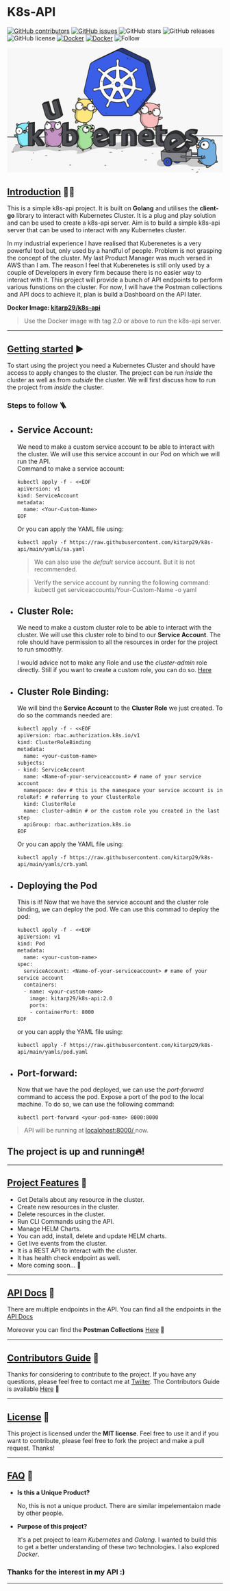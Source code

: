 # **K8s-API**
[![GitHub contributors](https://img.shields.io/github/contributors/kitarp29/k8s-api)](https://github.com/GDSC-DSI/Schedura/graphs/contributors) [![GitHub issues](https://img.shields.io/github/issues/HAC-2020/Aimers)](https://github.com/kitarp29/k8s-api/issues/) 
![GitHub stars](https://img.shields.io/github/stars/kitarp29/k8s-api) ![GitHub releases](https://img.shields.io/github/release/kitarp29/k8s-api)![GitHub license](https://img.shields.io/github/license/kitarp29/k8s-api)
[![Docker](https://img.shields.io/docker/pulls/kitarp29/k8s-api)](https://hub.docker.com/repository/docker/kitarp29/k8s-api)
[![Docker](https://img.shields.io/docker/stars/kitarp29/k8s-api)](https://hub.docker.com/repository/docker/kitarp29/k8s-api)
![Follow](https://img.shields.io/twitter/follow/kitarp29?label=Follow+Kitarp29&style=social)

<img src="golang.jpeg"></img>

##  <u>**Introduction**</u> 👋🏻

This is a simple k8s-api project. It is built on **Golang** and utilises the **client-go** library to interact with Kubernetes Cluster.
It is a plug and play solution and can be used to create a k8s-api server. Aim is to build a simple k8s-api server that can be used to interact with any Kubernetes cluster.

 In my industrial experience I have realised that Kuberenetes is a very powerful tool but, only used by a handful of people. Problem is not grasping the concept of the cluster. My last Product Manager was much versed in AWS than I am. 
The reason I feel that Kuberenetes is still only used by a couple of Developers in every firm because there is no easier way to interact with it.
This project will provide a bunch of API endpoints to perform various funstions on the cluster. For now, I will have the Postman collections and API docs to achieve it, plan is build a Dashboard on the API later.

**Docker Image: [kitarp29/k8s-api](https://hub.docker.com/repository/docker/kitarp29/k8s-api)**
> Use the Docker image with tag 2.0 or above to run the k8s-api server.
<hr>

## <u>**Getting started**</u> ▶️

To start using the project you need a Kubernetes Cluster and should have access to apply changes to the cluster.
The project can be run *inside* the cluster as well as from *outside* the cluster. We will first discuss how to run the project from *inside* the cluster.
### **Steps to follow** 🪜
- ## **Service Account**:

  We need to make a custom service account to be able to interact with the cluster. We will use this service account in our Pod on which we will run the API.</br>
 Command to make a service account: </br>
    ```
    kubectl apply -f - <<EOF
    apiVersion: v1
    kind: ServiceAccount
    metadata:
      name: <Your-Custom-Name>
    EOF
    ```
  Or you can apply the YAML file using:
  ```
  kubectl apply -f https://raw.githubusercontent.com/kitarp29/k8s-api/main/yamls/sa.yaml
  ```
   > We can also use the *default* service account. But it is not recommended.
  
  > Verify the service account by running the following command: kubectl get serviceaccounts/Your-Custom-Name -o yaml
- ## **Cluster Role**:
  
  We need to make a custom cluster role to be able to interact with the cluster. We will use this cluster role to bind to our **Service Account**. The role should have permission to all the resources in order for the project to run smoothly.
  
  I would advice not to make any Role and use the *cluster-admin* role directly. Still if you want to create a custom role, you can do so. [Here](https://kubernetes.io/docs/reference/access-authn-authz/rbac/)
  </br>

- ## **Cluster Role Binding**:

  We will bind the **Service Account** to the **Cluster Role** we just created. To do so the commands needed are:

  ```
  kubectl apply -f - <<EOF
  apiVersion: rbac.authorization.k8s.io/v1
  kind: ClusterRoleBinding
  metadata:
    name: <your-custom-name>
  subjects:
  - kind: ServiceAccount
    name: <Name-of-your-serviceaccount> # name of your service account
    namespace: dev # this is the namespace your service account is in
  roleRef: # referring to your ClusterRole
    kind: ClusterRole
    name: cluster-admin # or the custom role you created in the last step
    apiGroup: rbac.authorization.k8s.io
  EOF
  ```

  Or you can apply the YAML file using:

  ```
  kubectl apply -f https://raw.githubusercontent.com/kitarp29/k8s-api/main/yamls/crb.yaml
  ```

- ## **Deploying the Pod**

  This is it! Now that we have the service account and the cluster role binding, we can deploy the pod. We can use this commad to deploy the pod:

  ```
  kubectl apply -f - <<EOF 
  apiVersion: v1
  kind: Pod
  metadata:
    name: <your-custom-name>
  spec:
    serviceAccount: <Name-of-your-serviceaccount> # name of your service account
    containers:
    - name: <your-custom-name>
      image: kitarp29/k8s-api:2.0
      ports:
      - containerPort: 8000
  EOF
  ```
  or you can apply the YAML file using:

  ```
  kubectl apply -f https://raw.githubusercontent.com/kitarp29/k8s-api/main/yamls/pod.yaml
  ```
- ## **Port-forward**:
  
  Now that we have the pod deployed, we can use the *port-forward* command to access the pod. Expose a port of the pod to the local machine.
  To do so, we can use the following command:

  ```
  kubectl port-forward <your-pod-name> 8000:8000
  ```
> API will be running at <a href="localhost:8000/"> localohost:8000/ </a> now.
  ## **The project is up and running🔥!**
  <hr>

##  <u>**Project Features**</u> 🤯
  -  Get Details about any resource in the cluster.
  -  Create new resources in the cluster.
  -  Delete resources in the cluster.
  -  Run CLI Commands using the API.
  -  Manage HELM Charts.
  -  You can add, install, delete and update HELM charts.
  -  Get live events from the cluster.
  -  It is a REST API to interact with the cluster.
  -  It has health check endpoint as well.
  -  More coming soon... 🚧

<hr>

##  <u>**API Docs**</u> 📖

  There are multiple endpoints in the API. You can find all the endpoints in the [API Docs](https://github.com/kitarp29/k8s-api/main/API_DOCS.md)

  Moreover you can find the **Postman Collections** [Here](https://www.getpostman.com/collections/b14cdaad336ab81340b5) 📮

  <hr>

  ## <u>**Contributors Guide**</u> 🥰
  
  Thanks for considering to contribute to the project. If you have any questions, please feel free to contact me at [Twiiter](https://twitter.com/kitarp29).
  The Contributors Guide is available [Here](https://github.com/kitarp29/k8s-api/main/CONTRIBUTING.md) 📖

  <hr>

  ## <u>**License**</u> 🍻

  This project is licensed under the **MIT license**. Feel free to use it and if you want to contribute, please feel free to fork the project and make a pull request. Thanks!

  <hr>

  ## <u>**FAQ**</u> 🤔

  - **Is this a Unique Product?**
  
      No, this is not a unique product. There are similar impelementaion made by other people.
  
  - **Purpose of this project?**

     It's a pet project to learn *Kubernetes* and *Golang*. I wanted to build this to get a better understanding of these two technologies. I also explored *Docker*.



### Thanks for the interest in my API :)
<hr>